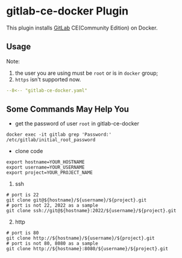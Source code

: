 # gitlab-ce-docker Plugin

This plugin installs [GitLab](https://about.gitlab.com/) CE(Community Edition) on Docker.

## Usage

Note: 
1. the user you are using must be `root` or is in `docker` group;
2. `https` isn't supported now.

```yaml
--8<-- "gitlab-ce-docker.yaml"
```

## Some Commands May Help You

- get the password of user `root` in gitlab-ce-docker

```shell
docker exec -it gitlab grep 'Password:' /etc/gitlab/initial_root_password
```

- clone code

```shell
export hostname=YOUR_HOSTNAME
export username=YOUR_USERNAME
export project=YOUR_PROJECT_NAME
```

1. ssh

```shell
# port is 22
git clone git@${hostname}/${username}/${project}.git
# port is not 22, 2022 as a sample
git clone ssh://git@${hostname}:2022/${username}/${project}.git
```

2. http

```shell
# port is 80
git clone http://${hostname}/${username}/${project}.git
# port is not 80, 8080 as a sample
git clone http://${hostname}:8080/${username}/${project}.git
```
